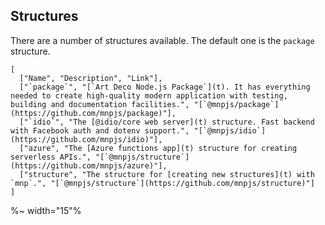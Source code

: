 ## Structures

There are a number of structures available. The default one is the `package` structure.

```table
[
  ["Name", "Description", "Link"],
  ["`package`", "[`Art Deco Node.js Package`](t). It has everything needed to create high-quality modern application with testing, building and documentation facilities.", "[`@mnpjs/package`](https://github.com/mnpjs/package)"],
  ["`idio`", "The [@idio/core web server](t) structure. Fast backend with Facebook auth and dotenv support.", "[`@mnpjs/idio`](https://github.com/mnpjs/idio)"],
  ["azure", "The [Azure functions app](t) structure for creating serverless APIs.", "[`@mnpjs/structure`](https://github.com/mnpjs/azure)"],
  ["structure", "The structure for [creating new structures](t) with `mnp`.", "[`@mnpjs/structure`](https://github.com/mnpjs/structure)"]
]
```

%~ width="15"%
